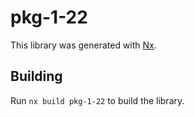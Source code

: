# pkg-1-22

This library was generated with [Nx](https://nx.dev).

## Building

Run `nx build pkg-1-22` to build the library.
